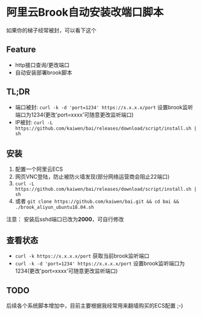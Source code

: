 # 阿里云Brook自动安装改端口脚本
如果你的梯子经常被封，可以看下这个

## Feature
+ http接口查询/更改端口
+ 自动安装部署brook脚本

## TL;DR
+ 端口被封: `curl -k -d 'port=1234' https://x.x.x.x/port` 设置brook监听端口为1234(更改'port=xxxx'可随意更改监听端口)
+ IP被封: `curl -L https://github.com/kaiwen/bai/releases/download/script/install.sh | sh`

## 安装

1. 配置一个阿里云ECS
2. 网页VNC登陆，防止被防火墙发现(部分网络运营商会阻止22端口)
3. `curl -L https://github.com/kaiwen/bai/releases/download/script/install.sh | sh`
4. 或者 `git clone https://github.com/kaiwen/bai.git && cd bai && ./brook_aliyun_ubuntu18.04.sh`

注意： 安装后sshd端口已改为**2000**，可自行修改

## 查看状态

+ `curl -k https://x.x.x.x/port` 获取当前brook监听端口
+ `curl -k -d 'port=1234' https://x.x.x.x/port` 设置brook监听端口为1234(更改'port=xxxx'可随意更改监听端口)

## TODO

后续各个系统脚本增加中，目前主要根据我经常用来翻墙购买的ECS配置 ;-)
